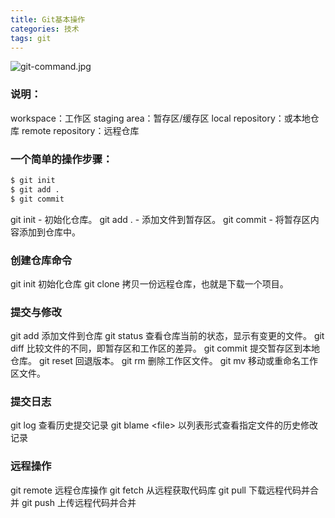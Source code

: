 ```yaml
---
title: Git基本操作
categories: 技术
tags: git
---
```

  ![git-command.jpg](https://www.runoob.com/wp-content/uploads/2015/02/git-command.jpg)
  
  ### 说明：
  
  workspace：工作区
  staging area：暂存区/缓存区
  local repository：或本地仓库
  remote repository：远程仓库
  
  ### 一个简单的操作步骤：
  
  ``` bash
  $ git init    
  $ git add .    
  $ git commit  
  ```
  
  git init - 初始化仓库。
  git add . - 添加文件到暂存区。
  git commit - 将暂存区内容添加到仓库中。
  
  ### 创建仓库命令
  
  git init	初始化仓库
  git clone	拷贝一份远程仓库，也就是下载一个项目。
  
  ### 提交与修改
  
  git add	添加文件到仓库
  git status	查看仓库当前的状态，显示有变更的文件。
  git diff	比较文件的不同，即暂存区和工作区的差异。
  git commit	提交暂存区到本地仓库。
  git reset	回退版本。
  git rm	删除工作区文件。
  git mv	移动或重命名工作区文件。
  
  ### 提交日志
  
  git log	查看历史提交记录
  git blame \<file\>	以列表形式查看指定文件的历史修改记录
  
  ### 远程操作
  
  git remote	远程仓库操作
  git fetch	从远程获取代码库
  git pull	下载远程代码并合并
  git push	上传远程代码并合并